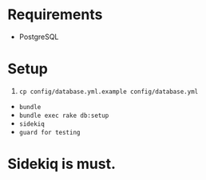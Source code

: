 # Requirements

* PostgreSQL

# Setup

1. `cp config/database.yml.example config/database.yml`
* `bundle`
* `bundle exec rake db:setup`
* `sidekiq`
* `guard for testing`

# Sidekiq is must.
